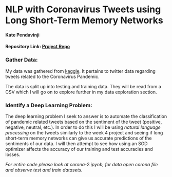 # **NLP with Coronavirus Tweets using Long Short-Term Memory Networks**
#### Kate Pendavinji
#### **Repository Link:** [Project Repo](https://github.com/kape6379/corona.git)

### **Gather Data:**

My data was gathered from [kaggle](https://www.kaggle.com/datasets/datatattle/covid-19-nlp-text-classification?select=Corona_NLP_train.csv). It pertains to twitter data regarding tweets related to the Coronavirus Pandemic. 

The data is split up into testing and training data. They will be read from a CSV which I will go on to explore further in my data exploration section. 


### **Identify a Deep Learning Problem:**
The deep learning problem I seek to answer is to automate the classification of pandemic related tweets based on the sentiment of the tweet (positive, negative, neutral, etc.). In order to do this I will be using _natural language processing_ on the tweets similarly to the week 4 project and seeing if long short-term memory networks can give us accurate predictions of the sentiments of our data. I will then attempt to see how using an SGD optimizer affects the accuracy of our training and test accuracies and losses. 

_For entire code please look at corona-2.ipynb, for data open corona file and observe test and train datasets._

